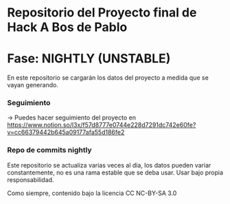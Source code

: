 # Repositorio del Proyecto final de Hack A Bos de Pablo
# Fase: NIGHTLY (UNSTABLE)
En este repositorio se cargarán los datos del proyecto a medida que se vayan generando.
### Seguimiento
-> Puedes hacer seguimiento del proyecto en https://www.notion.so/l3x/f57d8777e0744e228d7291dc742e60fe?v=cc66379442b645a09177afa55d186fe2

### Repo de commits nightly
Este repositorio se actualiza varias veces al día, los datos pueden variar constantemente, no es una rama estable que se deba usar. Usar bajo propia responsabilidad.

Como siempre, contenido bajo la licencia CC NC-BY-SA 3.0
